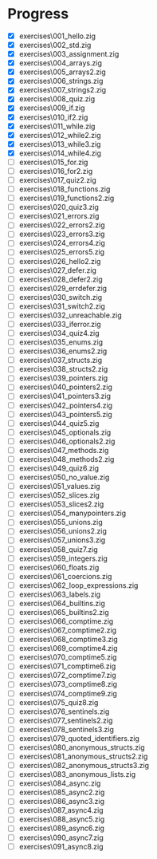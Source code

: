 # Progress

- [x] exercises\001_hello.zig
- [x] exercises\002_std.zig
- [x] exercises\003_assignment.zig
- [x] exercises\004_arrays.zig
- [x] exercises\005_arrays2.zig
- [x] exercises\006_strings.zig
- [x] exercises\007_strings2.zig
- [x] exercises\008_quiz.zig
- [x] exercises\009_if.zig
- [x] exercises\010_if2.zig
- [x] exercises\011_while.zig
- [x] exercises\012_while2.zig
- [x] exercises\013_while3.zig
- [x] exercises\014_while4.zig
- [ ] exercises\015_for.zig
- [ ] exercises\016_for2.zig
- [ ] exercises\017_quiz2.zig
- [ ] exercises\018_functions.zig
- [ ] exercises\019_functions2.zig
- [ ] exercises\020_quiz3.zig
- [ ] exercises\021_errors.zig
- [ ] exercises\022_errors2.zig
- [ ] exercises\023_errors3.zig
- [ ] exercises\024_errors4.zig
- [ ] exercises\025_errors5.zig
- [ ] exercises\026_hello2.zig
- [ ] exercises\027_defer.zig
- [ ] exercises\028_defer2.zig
- [ ] exercises\029_errdefer.zig
- [ ] exercises\030_switch.zig
- [ ] exercises\031_switch2.zig
- [ ] exercises\032_unreachable.zig
- [ ] exercises\033_iferror.zig
- [ ] exercises\034_quiz4.zig
- [ ] exercises\035_enums.zig
- [ ] exercises\036_enums2.zig
- [ ] exercises\037_structs.zig
- [ ] exercises\038_structs2.zig
- [ ] exercises\039_pointers.zig
- [ ] exercises\040_pointers2.zig
- [ ] exercises\041_pointers3.zig
- [ ] exercises\042_pointers4.zig
- [ ] exercises\043_pointers5.zig
- [ ] exercises\044_quiz5.zig
- [ ] exercises\045_optionals.zig
- [ ] exercises\046_optionals2.zig
- [ ] exercises\047_methods.zig
- [ ] exercises\048_methods2.zig
- [ ] exercises\049_quiz6.zig
- [ ] exercises\050_no_value.zig
- [ ] exercises\051_values.zig
- [ ] exercises\052_slices.zig
- [ ] exercises\053_slices2.zig
- [ ] exercises\054_manypointers.zig
- [ ] exercises\055_unions.zig
- [ ] exercises\056_unions2.zig
- [ ] exercises\057_unions3.zig
- [ ] exercises\058_quiz7.zig
- [ ] exercises\059_integers.zig
- [ ] exercises\060_floats.zig
- [ ] exercises\061_coercions.zig
- [ ] exercises\062_loop_expressions.zig
- [ ] exercises\063_labels.zig
- [ ] exercises\064_builtins.zig
- [ ] exercises\065_builtins2.zig
- [ ] exercises\066_comptime.zig
- [ ] exercises\067_comptime2.zig
- [ ] exercises\068_comptime3.zig
- [ ] exercises\069_comptime4.zig
- [ ] exercises\070_comptime5.zig
- [ ] exercises\071_comptime6.zig
- [ ] exercises\072_comptime7.zig
- [ ] exercises\073_comptime8.zig
- [ ] exercises\074_comptime9.zig
- [ ] exercises\075_quiz8.zig
- [ ] exercises\076_sentinels.zig
- [ ] exercises\077_sentinels2.zig
- [ ] exercises\078_sentinels3.zig
- [ ] exercises\079_quoted_identifiers.zig
- [ ] exercises\080_anonymous_structs.zig
- [ ] exercises\081_anonymous_structs2.zig
- [ ] exercises\082_anonymous_structs3.zig
- [ ] exercises\083_anonymous_lists.zig
- [ ] exercises\084_async.zig
- [ ] exercises\085_async2.zig
- [ ] exercises\086_async3.zig
- [ ] exercises\087_async4.zig
- [ ] exercises\088_async5.zig
- [ ] exercises\089_async6.zig
- [ ] exercises\090_async7.zig
- [ ] exercises\091_async8.zig
